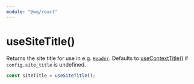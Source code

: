 ```yaml
---
module: "@wq/react"
---
```


# useSiteTitle()

Returns the site title for use in e.g. [`Header`][Header].  Defaults to [useContextTitle()][useContextTitle] if `config.site_title` is undefined.

```js
const siteTitle = useSiteTitle();
```

[Header]: ../components/Header.md
[useContextTitle]: ./useContextTitle.md
